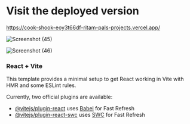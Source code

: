 # Visit the deployed version

 https://cook-shook-eoy3t66df-ritam-pals-projects.vercel.app/

![Screenshot (45)](https://github.com/RitamPal26/CookShook/assets/113225093/fee8a30e-028d-40e6-a686-2c4b91779978)

![Screenshot (46)](https://github.com/RitamPal26/CookShook/assets/113225093/5bcc70e2-dc46-4a0c-a2fc-d91ff28d1833)


### React + Vite

This template provides a minimal setup to get React working in Vite with HMR and some ESLint rules.

Currently, two official plugins are available:

- [@vitejs/plugin-react](https://github.com/vitejs/vite-plugin-react/blob/main/packages/plugin-react/README.md) uses [Babel](https://babeljs.io/) for Fast Refresh
- [@vitejs/plugin-react-swc](https://github.com/vitejs/vite-plugin-react-swc) uses [SWC](https://swc.rs/) for Fast Refresh
